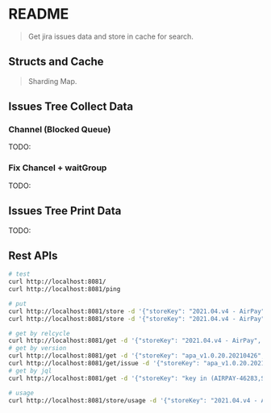 # README

> Get jira issues data and store in cache for search.

## Structs and Cache

> Sharding Map.

## Issues Tree Collect Data

### Channel (Blocked Queue)

TODO:

### Fix Chancel + waitGroup

TODO:

## Issues Tree Print Data

TODO:

## Rest APIs

```sh
# test
curl http://localhost:8081/
curl http://localhost:8081/ping

# put
curl http://localhost:8081/store -d '{"storeKey": "2021.04.v4 - AirPay", "storeKeyType": "ReleaseCycle"}'
curl http://localhost:8081/store -d '{"storeKey": "2021.04.v4 - AirPay", "storeKeyType": "ReleaseCycle", "forceUpdate": true}'

# get by relcycle
curl http://localhost:8081/get -d '{"storeKey": "2021.04.v4 - AirPay", "storeKeyType": "ReleaseCycle"}'
# get by version
curl http://localhost:8081/get -d '{"storeKey": "apa_v1.0.20.20210426", "storeKeyType": "FixVersion"}'
curl http://localhost:8081/get/issue -d '{"storeKey": "apa_v1.0.20.20210426", "storeKeyType": "FixVersion", "issueKey": "AIRPAY-56683"}'
# get by jql
curl http://localhost:8081/get -d '{"storeKey": "key in (AIRPAY-46283,SPPAY-196)", "storeKeyType": "jql"}'

# usage
curl http://localhost:8081/store/usage -d '{"storeKey": "2021.04.v4 - AirPay"}'
```


